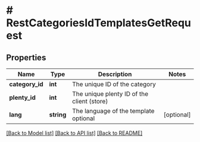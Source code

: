 # # RestCategoriesIdTemplatesGetRequest

## Properties

Name | Type | Description | Notes
------------ | ------------- | ------------- | -------------
**category_id** | **int** | The unique ID of the category |
**plenty_id** | **int** | The unique plenty ID of the client (store) |
**lang** | **string** | The language of the template optional | [optional]

[[Back to Model list]](../../README.md#models) [[Back to API list]](../../README.md#endpoints) [[Back to README]](../../README.md)
